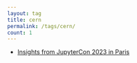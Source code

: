 ```yaml
---
layout: tag
title: cern
permalink: /tags/cern/
count: 1
---
```


- [Insights from JupyterCon 2023 in Paris](https://gosein.de/jupytercon-2023-paris.html)
